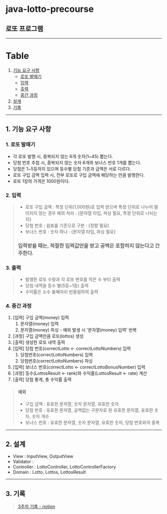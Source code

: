 # java-lotto-precourse

## 로또 프로그램

---

# Table
1. [기능 요구 사항](#1-기능-요구-사항)
   - [로또 발매기](#1-로또-발매기)
   - [입력](#2-입력)
   - [출력](#3-출력)
   - [중간 과정](#4-중간-과정)
2. [설계](#2-설계)
3. [기록](#2-기록)


---

## 1. 기능 요구 사항
### 1. 로또 발매기
- 각 로또 발행 시, 중복되지 않는 6개 숫자(1~45) 뽑는다. 
- 당첨 번호 추첨 시, 중복되지 않는 숫자 6개와 보너스 번호 1개를 뽑는다. 
- 당첨은 1~5등까지 있으며 등수별 당첨 기준과 금액은 서로 다르다. 
- 로또 구입 금액 입력 시, 전부 로또로 구입 금액에 해당하는 만큼 발행한다.
- 로또 1장의 가격은 1000원이다.

### 2. 입력
[//]: # (- 로또 구입 금액, 당첨 번호와 보너스 번호를 입력받고, 잘못된 값 입력 시, [ERROR]로 시작하는 메세지 출력 후 재입력한다.)
> - 로또 구입 금액 : 특정 단위(1,000원)로 입력 받으며 특정 단위로 나누어 떨이지지 않는 경우 예외 처리 : {문자열 타입, 파싱 필요, 특정 단위로 나뉘는지}
> - 당첨 번호 : 쉼표를 기준으로 구분 : {정렬 필요}
> - 보너스 번호 : 숫자 하나 : {문자열 타입, 파싱 필요}
> ### 입력받을 때는, 적절한 입력값만을 받고 공백은 포함하지 않는다고 간주한다.

### 3. 출력
[//]: # (- 사용자가 구매한 로또 번호와 당첨 번호를 비교 -> 당첨 내역, 수익률 출력 후 게임 종료)
> - 발행한 로또 수량과 각 로또 번호를 작은 수 부터 출력
> - 당첨 내역을 등수 별(5등~1등) 출력
> - 수익률은 소수 둘째자리 반올림하여 출력


### 4. 중간 과정
1. [입력] 구입 금액(money) 입력
   1. 문자열(money) 입력
   2. 문자열(money) 파싱 - 예외 발생 시 '문자열(money) 입력' 반복 
2. [과정] 구입 금액만큼 로또(lottos) 생성
3. [출력] 생성한 로또 내역 출력
4. [입력] 당첨 번호(correctLotto <- correctLottoNumbers) 입력
   1. 당첨번호(correctLottoNumbers) 입력
   2. 당첨번호(correctLottoNumbers) 파싱
5. [입력] 보너스 번호(correctLotto <- correctLottoBonusNumber) 입력
6. [과정] 등수(LottosResult <- rank)와 수익률(LottosResult <- rate) 계산
7. [출력] 당첨 통계, 총 수익률 출력

> #### 예외
> - 구입 금액 : 유효한 문자열, 숫자 문자열, 유효한 숫자
> - 당첨 번호 : 유효한 문자열, 공백없는 구분자로 된 유효한 문자열, 유효한 숫자, 숫자 개수
> - 보너스 번호 : 유효한 문자열, 숫자 문자열, 유효한 숫자, 당첨 번호와의 중복

---
## 2. 설계
- View : InputView, OutputView
- Validator : 
- Controller : LottoController, LottoControllerFactory
- Domain : Lotto, Lottos, LottosResult


---

## 3. 기록
> [3주차 기록 - notion](https://www.notion.so/299b5f46b3c281ed9ba2fcd67a97e802?source=copy_link)